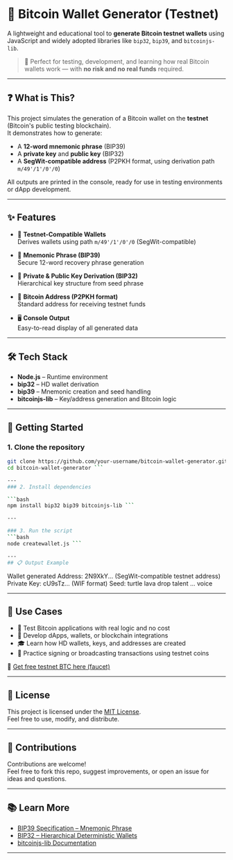 # 💼 Bitcoin Wallet Generator (Testnet)

A lightweight and educational tool to **generate Bitcoin testnet wallets** using JavaScript and widely adopted libraries like `bip32`, `bip39`, and `bitcoinjs-lib`.

> 🔐 Perfect for testing, development, and learning how real Bitcoin wallets work — with **no risk and no real funds** required.

---

## ❓ What is This?

This project simulates the generation of a Bitcoin wallet on the **testnet** (Bitcoin's public testing blockchain).  
It demonstrates how to generate:

- A **12-word mnemonic phrase** (BIP39)
- A **private key** and **public key** (BIP32)
- A **SegWit-compatible address** (P2PKH format, using derivation path `m/49'/1'/0'/0`)

All outputs are printed in the console, ready for use in testing environments or dApp development.

---

## ✨ Features

- 🔐 **Testnet-Compatible Wallets**  
  Derives wallets using path `m/49'/1'/0'/0` (SegWit-compatible)

- 🧠 **Mnemonic Phrase (BIP39)**  
  Secure 12-word recovery phrase generation

- 🔑 **Private & Public Key Derivation (BIP32)**  
  Hierarchical key structure from seed phrase

- 🏦 **Bitcoin Address (P2PKH format)**  
  Standard address for receiving testnet funds

- 🖥️ **Console Output**  
  Easy-to-read display of all generated data

---

## 🛠️ Tech Stack

- **Node.js** – Runtime environment  
- **bip32** – HD wallet derivation  
- **bip39** – Mnemonic creation and seed handling  
- **bitcoinjs-lib** – Key/address generation and Bitcoin logic

---

## 🚀 Getting Started

### 1. Clone the repository

```bash
git clone https://github.com/your-username/bitcoin-wallet-generator.git
cd bitcoin-wallet-generator ``` 

---
### 2. Install dependencies

```bash
npm install bip32 bip39 bitcoinjs-lib ```

---

### 3. Run the script
```bash
node createwallet.js ```

---
## 📋 Output Example

```
Wallet generated
Address:      2N9XkY...   (SegWit-compatible testnet address)
Private Key:  cU9sTz...   (WIF format)
Seed:         turtle lava drop talent ... voice

---

## 🧪 Use Cases

- 🔬 Test Bitcoin applications with real logic and no cost  
- 🧱 Develop dApps, wallets, or blockchain integrations  
- 🎓 Learn how HD wallets, keys, and addresses are created  
- 🔁 Practice signing or broadcasting transactions using testnet coins

🔗 [Get free testnet BTC here (faucet)](https://testnet-faucet.mempool.co/)

---

## 📄 License

This project is licensed under the [MIT License](https://opensource.org/licenses/MIT).  
Feel free to use, modify, and distribute.

---

## 🤝 Contributions

Contributions are welcome!  
Feel free to fork this repo, suggest improvements, or open an issue for ideas and questions.

---

## 📚 Learn More

- [BIP39 Specification – Mnemonic Phrase](https://github.com/bitcoin/bips/blob/master/bip-0039.mediawiki)  
- [BIP32 – Hierarchical Deterministic Wallets](https://github.com/bitcoin/bips/blob/master/bip-0032.mediawiki)  
- [bitcoinjs-lib Documentation](https://github.com/bitcoinjs/bitcoinjs-lib)

---
